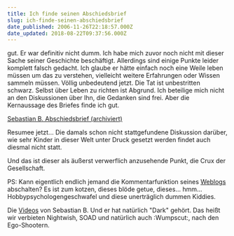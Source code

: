 ```yaml
---
title: Ich finde seinen Abschiedsbrief
slug: ich-finde-seinen-abschiedsbrief
date_published: 2006-11-26T22:18:57.000Z
date_updated: 2018-08-22T09:37:56.000Z
---
```


gut. Er war definitiv nicht dumm. Ich habe mich zuvor noch nicht mit dieser Sache seiner Geschichte beschäftigt. Allerdings sind einige Punkte leider komplett falsch gedacht. Ich glaube er hätte einfach noch eine Weile leben müssen um das zu verstehen, vielleicht weitere Erfahrungen oder Wissen sammeln müssen. Völlig unbedeutend jetzt. Die Tat ist unbestritten schwarz. Selbst über Leben zu richten ist Abgrund. Ich beteilige mich nicht an den Diskussionen über Ihn, die Gedanken sind frei. Aber die Kernaussage des Briefes finde ich gut.

[Sebastian B. Abschiedsbrief (archiviert)](http://web.archive.org/web/20070218224049/http://www.oldblog.de:80/abschiedsbrief.htm)

Resumee jetzt...
Die damals schon nicht stattgefundene Diskussion darüber, wie sehr Kinder in dieser Welt unter Druck gesetzt werden findet auch diesmal nicht statt.

Und das ist dieser als äußerst verwerflich anzusehende Punkt, die Crux der Gesellschaft.

PS:
Kann eigentlich endlich jemand die Kommentarfunktion seines [Weblogs](http://resistantx.livejournal.com/) abschalten? Es ist zum kotzen, dieses blöde getue, dieses... hmm... Hobbypsychologengeschwafel und diese unerträglich dummen Kiddies.

Die [Videos](http://www.youtube.com/watch?v=g3PqgDpMYMA) von Sebastian B. Und er hat natürlich "Dark" gehört. Das heißt wir verbieten Nightwish, SOAD und natürlich auch :Wumpscut:, nach den Ego-Shootern.
